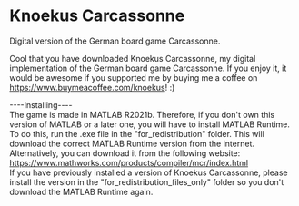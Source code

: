 # Knoekus Carcassonne
Digital version of the German board game Carcassonne.

Cool that you have downloaded Knoekus Carcassonne, my digital implementation of the German board game Carcassonne. If you enjoy it, it would be awesome if you supported me by buying me a coffee on https://www.buymeacoffee.com/knoekus! :)

----Installing----\
The game is made in MATLAB R2021b. Therefore, if you don't own this version of MATLAB or a later one, you will have to install MATLAB Runtime.
To do this, run the .exe file in the "for_redistribution" folder. This will download the correct MATLAB Runtime version from the internet. Alternatively, you can download it from the following website: https://www.mathworks.com/products/compiler/mcr/index.html \
If you have previously installed a version of Knoekus Carcassonne, please install the version in the "for_redistribution_files_only" folder so you don't download the MATLAB Runtime again.
